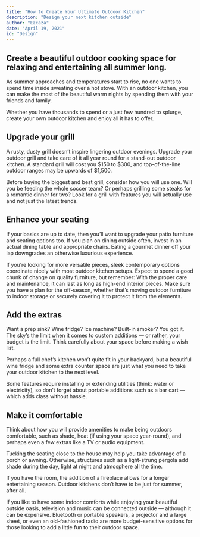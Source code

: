 ```yaml
---
title: "How to Create Your Ultimate Outdoor Kitchen"
description: "Design your next kitchen outside"
author: "Ezcaza"
date: "April 19, 2021"
id: "Design"
---
```


## Create a beautiful outdoor cooking space for relaxing and entertaining all summer long.

As summer approaches and temperatures start to rise, no one wants to spend time inside sweating over a hot stove. With an outdoor kitchen, you can make the most of the beautiful warm nights by spending them with your friends and family.

Whether you have thousands to spend or a just few hundred to splurge, create your own outdoor kitchen and enjoy all it has to offer.

## Upgrade your grill

A rusty, dusty grill doesn’t inspire lingering outdoor evenings. Upgrade your outdoor grill and take care of it all year round for a stand-out outdoor kitchen. A standard grill will cost you $150 to $300, and top-of-the-line outdoor ranges may be upwards of $1,500.

Before buying the biggest and best grill, consider how you will use one. Will you be feeding the whole soccer team? Or perhaps grilling some steaks for a romantic dinner for two? Look for a grill with features you will actually use and not just the latest trends.

## Enhance your seating

If your basics are up to date, then you’ll want to upgrade your patio furniture and seating options too. If you plan on dining outside often, invest in an actual dining table and appropriate chairs. Eating a gourmet dinner off your lap downgrades an otherwise luxurious experience.

If you’re looking for more versatile pieces, sleek contemporary options coordinate nicely with most outdoor kitchen setups. Expect to spend a good chunk of change on quality furniture, but remember: With the proper care and maintenance, it can last as long as high-end interior pieces. Make sure you have a plan for the off-season, whether that’s moving outdoor furniture to indoor storage or securely covering it to protect it from the elements.

## Add the extras

Want a prep sink? Wine fridge? Ice machine? Built-in smoker? You got it. The sky’s the limit when it comes to custom additions — or rather, your budget is the limit. Think carefully about your space before making a wish list.

Perhaps a full chef’s kitchen won’t quite fit in your backyard, but a beautiful wine fridge and some extra counter space are just what you need to take your outdoor kitchen to the next level.

Some features require installing or extending utilities (think: water or electricity), so don’t forget about portable additions such as a bar cart — which adds class without hassle.

## Make it comfortable

Think about how you will provide amenities to make being outdoors comfortable, such as shade, heat (if using your space year-round), and perhaps even a few extras like a TV or audio equipment.

Tucking the seating close to the house may help you take advantage of a porch or awning. Otherwise, structures such as a light-strung pergola add shade during the day, light at night and atmosphere all the time.

If you have the room, the addition of a fireplace allows for a longer entertaining season. Outdoor kitchens don’t have to be just for summer, after all.

If you like to have some indoor comforts while enjoying your beautiful outside oasis, television and music can be connected outside — although it can be expensive. Bluetooth or portable speakers, a projector and a large sheet, or even an old-fashioned radio are more budget-sensitive options for those looking to add a little fun to their outdoor space.
